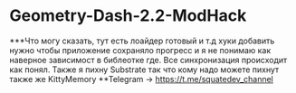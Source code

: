 # Geometry-Dash-2.2-ModHack
***Что могу сказать, тут есть лоайдер готовый и т.д хуки добавить нужно чтобы приложение сохраняло прогресс и я не понимаю как наверное зависимост в библеотке где. Все синхронизация происходит как понял. Также я пихну Substrate так что кому надо можете пихнут также же KittyMemory 
**Telegram -> https://t.me/squatedev_channel

